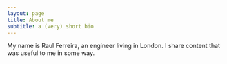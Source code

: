 ```yaml
---
layout: page
title: About me
subtitle: a (very) short bio
---
```


My name is Raul Ferreira, an engineer living in London.
I share content that was useful to me in some way.

